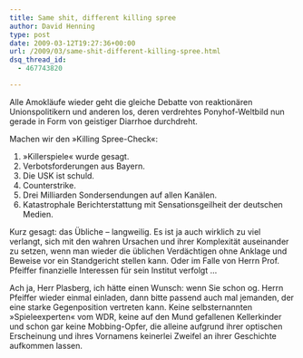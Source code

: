 ```yaml
---
title: Same shit, different killing spree
author: David Henning
type: post
date: 2009-03-12T19:27:36+00:00
url: /2009/03/same-shit-different-killing-spree.html
dsq_thread_id:
  - 467743820

---
```

Alle Amokläufe wieder geht die gleiche Debatte von reaktionären Unionspolitikern und anderen los, deren verdrehtes Ponyhof-Weltbild nun gerade in Form von geistiger Diarrhoe durchdreht.

Machen wir den »Killing Spree-Check«:

  1. »Killerspiele« wurde gesagt.
  2. Verbotsforderungen aus Bayern.
  3. Die USK ist schuld.
  4. Counterstrike.
  5. Drei Milliarden Sondersendungen auf allen Kanälen.
  6. Katastrophale Berichterstattung mit Sensationsgeilheit der deutschen Medien.

Kurz gesagt: das Übliche &#8211; langweilig. Es ist ja auch wirklich zu viel verlangt, sich mit den wahren Ursachen und ihrer Komplexität auseinander zu setzen, wenn man wieder die üblichen Verdächtigen ohne Anklage und Beweise vor ein Standgericht stellen kann. Oder im Falle von Herrn Prof. Pfeiffer finanzielle Interessen für sein Institut verfolgt &#8230;

Ach ja, Herr Plasberg, ich hätte einen Wunsch: wenn Sie schon og. Herrn Pfeiffer wieder einmal einladen, dann bitte passend auch mal jemanden, der eine starke Gegenposition vertreten kann. Keine selbsternannten »Spieleexperten« vom WDR, keine auf den Mund gefallenen Kellerkinder und schon gar keine Mobbing-Opfer, die alleine aufgrund ihrer optischen Erscheinung und ihres Vornamens keinerlei Zweifel an ihrer Geschichte aufkommen lassen.